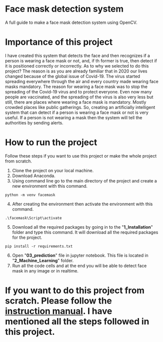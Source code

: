 # Face mask detection system
A full guide to make a face mask detection system using OpenCV.

# Importance of this project
I have created this system that detects the face and then recognizes if a person is wearing a face mask   or not, and, if th former is true, then detect if it is positioned correctly or incorrectly. As to why we selected to do this project? The reason is as you are already familiar that in 2020 our lives changed because of the global issue of Covid-19. The virus started spreading everywhere through the air and every country made wearing face masks mandatory. The reason for wearing a face mask was to stop the spreading of the Covid-19 virus and to protect everyone. Even now many people are vaccinated, and the spreading of the virus is also very less but still, there are places where wearing a face mask is mandatory. Mostly crowded places like public gatherings. So, creating an artificially intelligent system that can detect if a person is wearing a face mask or not is very useful. If a person is not wearing a mask then the system will tell the authorities by sending alerts.

# How to run the project
Follow these steps if you want to use this project or make the whole project from scratch. 
1. Clone the project on your local machine. 
2. Download Anaconda.
3. Using command line go to the main directory of the project and create a new environment with this command.
```
python -m venv facemask
```
4. After creating the environment then activate the environment with this command. 
```
.\facemask\Script\activate
```
5. Download all the required packages by going in to the "**1_Installation**" folder and type this command. It will download all the required packages for the project. 
```
pip install -r requirements.txt
```
6. Open "**03_prediction**" file  in jupyter notebook. This file is located in "**2_Machine_Learning**" folder.
7. Run all the code cells and at the end you will be able to detect face mask in any image or in realtime. 

# If you want to do this project from scratch. Please follow the [instruction manual](https://drive.google.com/file/d/1MeLBdhR-HZStU3TMmEv0NGrOCjXF_yAp/view?usp=sharing). I have mentioned all the steps followed in this project.
